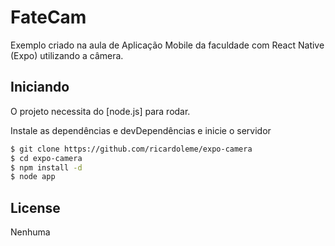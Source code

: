 # FateCam

Exemplo criado na aula de Aplicação Mobile da faculdade com React Native (Expo) utilizando a câmera.

## Iniciando

O projeto necessita do [node.js] para rodar.

Instale as dependências e devDependências e inicie o servidor

```sh
$ git clone https://github.com/ricardoleme/expo-camera
$ cd expo-camera
$ npm install -d
$ node app
```

## License

Nenhuma
